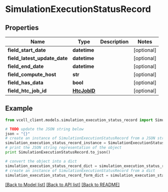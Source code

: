 # SimulationExecutionStatusRecord


## Properties
Name | Type | Description | Notes
------------ | ------------- | ------------- | -------------
**field_start_date** | **datetime** |  | [optional] 
**field_latest_update_date** | **datetime** |  | [optional] 
**field_end_date** | **datetime** |  | [optional] 
**field_compute_host** | **str** |  | [optional] 
**field_has_data** | **bool** |  | [optional] 
**field_htc_job_id** | [**HtcJobID**](HtcJobID.md) |  | [optional] 

## Example

```python
from vcell_client.models.simulation_execution_status_record import SimulationExecutionStatusRecord

# TODO update the JSON string below
json = "{}"
# create an instance of SimulationExecutionStatusRecord from a JSON string
simulation_execution_status_record_instance = SimulationExecutionStatusRecord.from_json(json)
# print the JSON string representation of the object
print SimulationExecutionStatusRecord.to_json()

# convert the object into a dict
simulation_execution_status_record_dict = simulation_execution_status_record_instance.to_dict()
# create an instance of SimulationExecutionStatusRecord from a dict
simulation_execution_status_record_form_dict = simulation_execution_status_record.from_dict(simulation_execution_status_record_dict)
```
[[Back to Model list]](../README.md#documentation-for-models) [[Back to API list]](../README.md#documentation-for-api-endpoints) [[Back to README]](../README.md)


